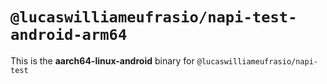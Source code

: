 # `@lucaswilliameufrasio/napi-test-android-arm64`

This is the **aarch64-linux-android** binary for `@lucaswilliameufrasio/napi-test`
